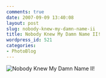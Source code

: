 ```yaml
---
comments: true
date: 2007-09-09 13:40:08
layout: post
slug: nobody-knew-my-damn-name-ii
title: Nobody Knew My Damn Name II!
wordpress_id: 521
categories:
- PhotoBlog
---
```


![Nobody Knew My Damn Name II!](http://ryanfitzer.com/main/wp-content/uploads/2007/09/cheers2.jpg)
